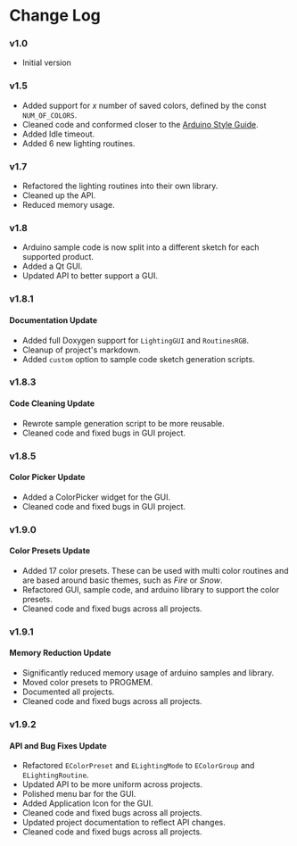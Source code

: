 # Change Log

### **v1.0** 
* Initial version

### **v1.5** 
* Added support for *x* number of saved colors, defined by the const `NUM_OF_COLORS`.
* Cleaned code and conformed closer to the [Arduino Style Guide](https://www.arduino.cc/en/Reference/StyleGuide).
* Added Idle timeout.
* Added 6 new lighting routines.

### **v1.7** 
* Refactored the lighting routines into their own library.
* Cleaned up the API.
* Reduced memory usage. 

### **v1.8** 
* Arduino sample code is now split into a different sketch for each supported product. 
* Added a Qt GUI.
* Updated API to better support a GUI.

### **v1.8.1** 
#### Documentation Update
* Added full Doxygen support for `LightingGUI` and `RoutinesRGB`.
* Cleanup of project's markdown.
* Added `custom` option to sample code sketch generation scripts.

### **v1.8.3** 
#### Code Cleaning Update
* Rewrote sample generation script to be more reusable.
* Cleaned code and fixed bugs in GUI project. 

### **v1.8.5** 
#### Color Picker Update
* Added a ColorPicker widget for the GUI.
* Cleaned code and fixed bugs in GUI project. 

### **v1.9.0** 
#### Color Presets Update
* Added 17 color presets. These can be used with multi color routines and are based around basic themes, such as *Fire* or *Snow*.
* Refactored GUI, sample code, and arduino library to support the color presets.
* Cleaned code and fixed bugs across all projects.

### **v1.9.1** 
#### Memory Reduction Update
* Significantly reduced memory usage of arduino samples and library.
* Moved color presets to PROGMEM. 
* Documented all projects.
* Cleaned code and fixed bugs across all projects.

### **v1.9.2** 
#### API and Bug Fixes Update
* Refactored `EColorPreset` and `ELightingMode` to `EColorGroup` and `ELightingRoutine`.
* Updated API to be more uniform across projects. 
* Polished menu bar for the GUI.
* Added Application Icon for the GUI. 
* Cleaned code and fixed bugs across all projects.
* Updated project documentation to reflect API changes. 
* Cleaned code and fixed bugs across all projects.

